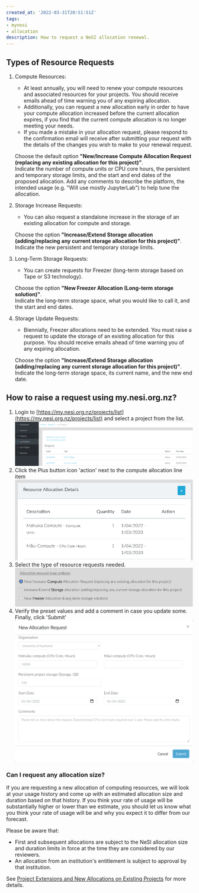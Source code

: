 ```yaml
---
created_at: '2022-03-31T20:51:51Z'
tags:
- mynesi
- allocation
description: How to request a NeSI allocation renewal.
---
```


## Types of Resource Requests

1. Compute Resources:

    - At least annually, you will need to renew your compute resources and associated resources for your projects. You should receive emails ahead of time warning you of any expiring allocation.  
    - Additionally, you can request a new allocation early in order to have your compute allocation increased before the current allocation expires, if you find that the current compute allocation is no longer meeting your needs.  
    - If you made a mistake in your allocation request, please respond to the confirmation email will receive after submitting your request with the details of the changes you wish to make to your renewal request.  

    Choose the default option **"New/Increase Compute Allocation Request (replacing any existing allocation for this project)"**.  
    Indicate the number of compute units or CPU core hours, the persistent and temporary storage limits, and the start and end dates of the proposed allocation. Add any comments to describe the platform, the intended usage (e.g. "Will use mostly JupyterLab") to help tune the allocation.  

2. Storage Increase Requests:

    - You can also request a standalone increase in the storage of an existing allocation for compute and storage.  

    Choose the option **"Increase/Extend Storage allocation (adding/replacing any current storage allocation for this project)"**.  
    Indicate the new persistent and temporary storage limits.  

3. Long-Term Storage Requests:

    - You can create requests for Freezer (long-term storage based on Tape or S3 technology).  

    Choose the option **"New Freezer Allocation (Long-term storage solution)"**.  
    Indicate the long-term storage space, what you would like to call it, and the start and end dates.

4. Storage Update Requests:

    - Biennially, Freezer allocations need to be extended. You must raise a request to update the storage of an existing allocation for this purpose. You should receive emails ahead of time warning you of any expiring allocation.  

    Choose the option **"Increase/Extend Storage allocation (adding/replacing any current storage allocation for this project)"**.  
    Indicate the long-term storage space, its current name, and the new end date.

## How to raise a request using my.nesi.org.nz?

1. Login to [https://my.nesi.org.nz/projects/list](https://my.nesi.org.nz/projects/list) and select a project
    from the list.  
    ![select a project from the list](../../assets/images/Requesting_to_renew_an_allocation_via_my-nesi-org-nz.png)
2. Click the Plus button icon 'action' next to the compute allocation
    line item
    ![click the plus button](../../assets/images/Requesting_to_renew_an_allocation_via_my-nesi-org-nz_0.png)
3. Select the type of resource requests needed.  
    ![select the resource type](../../assets/images/Requesting_to_renew_an_allocation_via_my-nesi-org-nz_2.png)
4. Verify the preset values and add a comment in case you update
    some.  
    Finally, click 'Submit'
    ![click submit](../../assets/images/Requesting_to_renew_an_allocation_via_my-nesi-org-nz_1.png)

### Can I request any allocation size?

If you are requesting a new allocation of computing resources, we will
look at your usage history and come up with an estimated allocation size
and duration based on that history. If you think your rate of usage will
be substantially higher or lower than we estimate, you should let us
know what you think your rate of usage will be and why you expect it to
differ from our forecast.

Please be aware that:

- First and subsequent allocations are subject to the NeSI allocation
    size and duration limits in force at the time they are considered by
    our reviewers.
- An allocation from an institution's entitlement is subject to
    approval by that institution.

See [Project Extensions and New Allocations on Existing Projects](../../Getting_Started/Accounts-Projects_and_Allocations/Project_Extensions_and_New_Allocations_on_Existing_Projects.md)
for more details.

